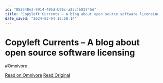 ```yaml
---
id: "853648e3-9914-406d-b95c-a25cfb83745d"
title: "Copyleft Currents – A blog about open source software licensing"
date_saved: "2024-03-04 12:58:14"
---
```


# Copyleft Currents – A blog about open source software licensing
#Omnivore

[Read on Omnivore](https://omnivore.app/me/copyleft-currents-a-blog-about-open-source-software-licensing-18e098b1833)
[Read Original](https://heathermeeker.com)


